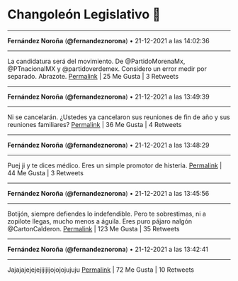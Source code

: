 # Changoleón Legislativo 🙈
*****
**Fernández Noroña** (**@fernandeznorona**) • 21-12-2021 a las 14:02:36
*****
La candidatura será del movimiento. De @PartidoMorenaMx, @PTnacionalMX y @partidoverdemex. Considero un error medir por separado. Abrazote.
[Permalink](https://twitter.com/fernandeznorona/status/1473413622353256456) | 25 Me Gusta | 3 Retweets
*****
**Fernández Noroña** (**@fernandeznorona**) • 21-12-2021 a las 13:49:39
*****
Ni se cancelarán. ¿Ustedes ya cancelaron sus reuniones de fin de año y sus reuniones familiares?
[Permalink](https://twitter.com/fernandeznorona/status/1473410361386749956) | 36 Me Gusta | 4 Retweets
*****
**Fernández Noroña** (**@fernandeznorona**) • 21-12-2021 a las 13:48:29
*****
Puej ji y te dices médico. Eres un simple promotor de histeria.
[Permalink](https://twitter.com/fernandeznorona/status/1473410067462508547) | 44 Me Gusta | 3 Retweets
*****
**Fernández Noroña** (**@fernandeznorona**) • 21-12-2021 a las 13:45:56
*****
Botijón, siempre defiendes lo indefendible. Pero te sobrestimas, ni a zopilote llegas, mucho menos a águila. Eres puro pájaro nalgón @CartonCalderon.
[Permalink](https://twitter.com/fernandeznorona/status/1473409426711363586) | 123 Me Gusta | 35 Retweets
*****
**Fernández Noroña** (**@fernandeznorona**) • 21-12-2021 a las 13:42:41
*****
Jajajajejejejijijijojojojujuju
[Permalink](https://twitter.com/fernandeznorona/status/1473408609195544577) | 72 Me Gusta | 10 Retweets